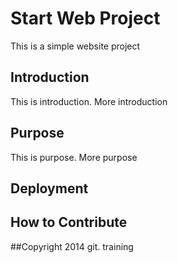 # Start Web Project

This is a simple website project

## Introduction

This is introduction. More introduction

## Purpose

This is purpose. More purpose

## Deployment

## How to Contribute

##Copyright
2014 git. training
